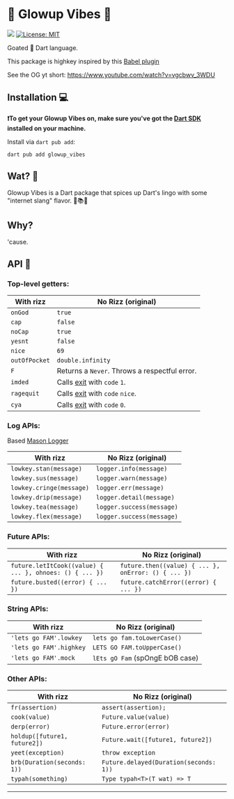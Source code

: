 # 🌟 Glowup Vibes 🌟

<a title="Pub" href="https://pub.dev/packages/glowup_vibes"><img src="https://img.shields.io/pub/v/glowup_vibes.svg?style=popout"/></a>
[![License: MIT][license_badge]][license_link]

Goated 🐐 Dart language.

This package is highkey inspired by this [Babel plugin][babel-silliness]

See the OG yt short: <https://www.youtube.com/watch?v=vgcbwv_3WDU>

## Installation 💻

**❗To get your Glowup Vibes on, make sure you've got the [Dart SDK][dart_install_link] installed
on your machine.**

Install via `dart pub add`:

```sh
dart pub add glowup_vibes
```

## Wat? 🤔

Glowup Vibes is a Dart package that spices up Dart's lingo with some "internet slang" flavor. 🚀📚💬

## Why?

'cause.

## API 📖

### Top-level getters:

| With rizz     | No Rizz (original)                            |
|---------------|-----------------------------------------------|
| `onGod`       | `true`                                        |
| `cap`         | `false`                                       |
| `noCap`       | `true`                                        |
| `yesnt`       | `false`                                       |
| `nice`        | `69`                                          |
| `outOfPocket` | `double.infinity`                             |
| `F`           | Returns a `Never`. Throws a respectful error. |
| `imded`       | Calls [exit][exit] with `code` `1`.           |
| `ragequit`    | Calls [exit][exit] with `code` `nice`.        |
| `cya`         | Calls [exit][exit] with `code` `0`.           |

### Log APIs:

Based [Mason Logger][mason_logger]

| With rizz                | No Rizz (original)        |
|--------------------------|---------------------------|
| `lowkey.stan(message)`   | `logger.info(message)`    |
| `lowkey.sus(message)`    | `logger.warn(message)`    |
| `lowkey.cringe(message)` | `logger.err(message)`     |
| `lowkey.drip(message)`   | `logger.detail(message)`  |
| `lowkey.tea(message)`    | `logger.success(message)` |
| `lowkey.flex(message)`   | `logger.success(message)` |

### Future APIs:

| With rizz                                               | No Rizz (original)                                  |
|---------------------------------------------------------|-----------------------------------------------------|
| `future.letItCook((value) { ... }, ohnoes: () { ... })` | `future.then((value) { ... }, onError: () { ... })` |
| `future.busted((error) { ... })`                        | `future.catchError((error) { ... })`                |

### String APIs:

| With rizz               | No Rizz (original)              |
|-------------------------|---------------------------------|
| `'lets go FAM'.lowkey`  | `lets go fam.toLowerCase()`     |
| `'lets go FAM'.highkey` | `LETS GO FAM.toUpperCase()`     |
| `'lets go FAM'.mock`    | `lEts gO Fam` (spOngE bOB case) |

### Other APIs:

| With rizz                          | No Rizz (original)                           |
|------------------------------------|----------------------------------------------|
| ``` fr(assertion) ```              | ``` assert(assertion); ```                   |
| ``` cook(value) ```                | ``` Future.value(value) ```                  |
| ``` derp(error) ```                | ``` Future.error(error) ```                  |
| ``` holdup([future1, future2]) ``` | ``` Future.wait([future1, future2]) ```      |
| ``` yeet(exception) ```            | ``` throw exception ```                      |
| ``` brb(Duration(seconds: 1)) ```  | ``` Future.delayed(Duration(seconds: 1)) ``` |
| ``` typah(something) ```           | ``` Type typah<T>(T wat) => T ```            |

---

[mason_logger]: https://pub.dev/packages/mason_logger
[babel-silliness]: https://github.com/christina-de-martinez/babel-plugin-glowup-vibes
[exit]: https://api.dart.dev/dart-io/exit.html
[dart_install_link]: https://dart.dev/get-dart
[github_actions_link]: https://docs.github.com/en/actions/learn-github-actions
[license_badge]: https://img.shields.io/badge/license-MIT-blue.svg
[license_link]: https://opensource.org/licenses/MIT
[logo_black]: https://raw.githubusercontent.com/VGVentures/very_good_brand/main/styles/README/vgv_logo_black.png#gh-light-mode-only
[logo_white]: https://raw.githubusercontent.com/VGVentures/very_good_brand/main/styles/README/vgv_logo_white.png#gh-dark-mode-only
[mason_link]: https://github.com/felangel/mason
[very_good_analysis_badge]: https://img.shields.io/badge/style-very_good_analysis-B22C89.svg
[very_good_analysis_link]: https://pub.dev/packages/very_good_analysis
[very_good_coverage_link]: https://github.com/marketplace/actions/very-good-coverage
[very_good_ventures_link]: https://verygood.ventures
[very_good_ventures_link_light]: https://verygood.ventures#gh-light-mode-only
[very_good_ventures_link_dark]: https://verygood.ventures#gh-dark-mode-only
[very_good_workflows_link]: https://github.com/VeryGoodOpenSource/very_good_workflows
